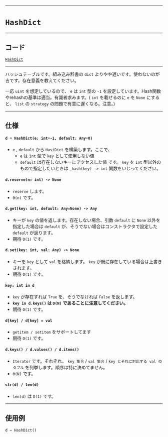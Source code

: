 ____

# `HashDict`

____

## コード

[`HashDict`](https://github.com/titan-23/Library_py/blob/main/DataStructures/Dict/HashDict.py)
<!-- code=https://github.com/titan-23/Library_py/blob/main/DataStructures\Dict\HashDict.py -->

____

ハッシュテーブルです。組み込み辞書の `dict` よりやや遅いです。使わないのが吉です。存在意義を教えてください。

一応 `uint` を想定しているので、 `e` は `int` 型の `-1` を設定しています。Hash関数やrehashの基準は適当。有識者求みます。( `int` を載せるのに `e` を `None` にすると、 `list` の `strategy` の問題で有意に遅くなる。注意。)

____

## 仕様

#### `d = HashDict(e: int=-1, default: Any=0)`

- `e` , `default` から `HasiDict` を構築します。ここで、
  - `e` は `int` 型で `key` として使用しない値
  - `default` は存在しないキーにアクセスした値
です。 `key` を `int` 型以外のもので指定したいときは `_hash(key) -> int` 関数をいじってください。

#### `d.reserve(n: int) -> None`

- `reserve` します。
- `Θ(n)` です。

#### `d.get(key: int, default: Any=None) -> Any`

- キーが `key` の値を返します。存在しない場合、引数 `default` に `None` 以外を指定した場合は `default` が、そうでない場合はコンストラクタで設定した `default` が返ります。
- 期待 `O(1)` です。

#### `d.set(key: int, val: Any) -> None`

- キーを `key` として `val` を格納します。 `key` が既に存在している場合は上書きされます。
- 期待 `O(1)` です。

#### `key: int in d`

- `key` が存在すれば `True` を、そうでなければ `False` を返します。
- **`key in d.keys()` は `O(N)` であることに注意してください。**
- 期待 `O(1)` です。  

#### `d[key] / d[key] = val`

- `getitem / setitem` をサポートしてます
- 期待 `O(1)` です。

#### `d.keys() / d.values() / d.items()`

- `Iterator` です。それぞれ、 `key 集合` / `val 集合` / `key とそれに対応する val のタプル` を列挙します。順序は特に決めてません。
- `Θ(N)` です。

#### `str(d) / len(d)`

- `len(d)` は `O(1)` です。

____

## 使用例

```python
d = HashDict()
```

